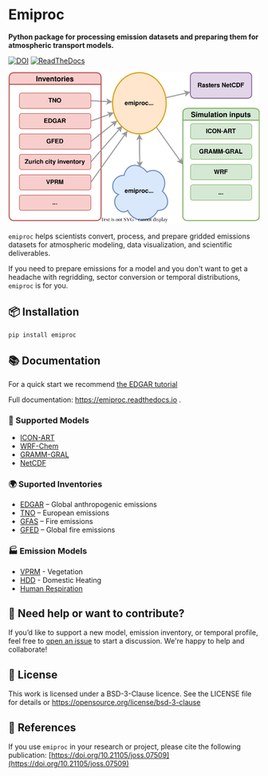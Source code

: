 # Emiproc
**Python package for processing emission datasets and preparing them for atmospheric transport models.**

[![DOI](https://joss.theoj.org/papers/10.21105/joss.07509/status.svg)](https://doi.org/10.21105/joss.07509)
[![ReadTheDocs](https://readthedocs.org/projects/emiproc/badge/?version=master)](emiproc.readthedocs.io)


![Emission Processing Pipeline](docs/source/diagrams/pipeline.drawio.svg)

`emiproc` helps scientists convert, process, and prepare gridded emissions datasets
for atmospheric modeling, data visualization, and scientific deliverables.

If you need to prepare emissions for a model and you don't want to get 
a headache with regridding, sector conversion or temporal distributions,
`emiproc` is for you.


## 📦 Installation 

```bash
pip install emiproc
```

## 📚 Documentation

For a quick start we recommend [the EDGAR tutorial](https://emiproc.readthedocs.io/en/master/tutos/edgar_processing.html#EDGAR-Inventory-Processing)

Full documentation: https://emiproc.readthedocs.io .


### 💨 Supported Models 

* [ICON-ART](https://www.icon-art.kit.edu/)
* [WRF-Chem](https://www2.acom.ucar.edu/wrf-chem)
* [GRAMM-GRAL](https://gral.tugraz.at/)
* [NetCDF](https://emiproc.readthedocs.io/en/master/api/exports.html#emiproc.exports.rasters.export_raster_netcdf)

### 🌍 Suported Inventories 

* [EDGAR](https://edgar.jrc.ec.europa.eu/) – Global anthropogenic emissions
* [TNO](https://airqualitymodeling.tno.nl/emissions/) – European emissions
* [GFAS](https://atmosphere.copernicus.eu/global-fire-emissions) – Fire emissions
* [GFED](https://www.globalfiredata.org/) – Global fire emissions

### 🏭 Emission Models 

* [VPRM](https://doi.org/10.1029/2006GB002735) - Vegetation
* [HDD](https://en.wikipedia.org/wiki/Heating_degree_day) - Domestic Heating 
* [Human Respiration](https://emiproc.readthedocs.io/en/master/api/models.html#module-emiproc.human_respiration)

## 🙋 Need help or want to contribute?

If you’d like to support a new model, emission inventory, or temporal profile, feel free to 
[open an issue](https://github.com/C2SM-RCM/emiproc/issues) to start a discussion.
We're happy to help and collaborate!


## 🪪 License

This work is licensed under a BSD-3-Clause licence. See the LICENSE file for details or https://opensource.org/license/bsd-3-clause


## 📑 References 

If you use `emiproc` in your research or project, 
please cite the following publication: [https://doi.org/10.21105/joss.07509](https://doi.org/10.21105/joss.07509)


